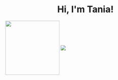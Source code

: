 <h1 align="center">Hi, I'm Tania!</h1>

 <div>
    <img align="center" height="170" src="https://github-readme-stats.vercel.app/api/top-langs?username=taniatitiriga&show_icons=true&locale=en&layout=compact&theme=rose&cache_seconds=3600"/>
    <img align="center" src="https://github-readme-stats.vercel.app/api?username=taniatitiriga&show_icons=true&theme=rose&include_all_commits=true&count_private=true&hide=issues"/>
</div>


